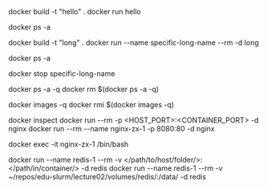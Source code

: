 docker build -t "hello" .
docker run hello

docker ps -a

docker build -t "long" .
docker run --name specific-long-name --rm -d long

docker ps -a

docker stop specific-long-name

docker ps -a -q
docker rm \$(docker ps -a -q)

docker images -q
docker rmi \$(docker images -q)

docker inspect <id>
docker run --rm -p <HOST_PORT>:<CONTAINER_PORT> -d nginx
docker run --rm --name nginx-zx-1 -p 8080:80 -d nginx

docker exec -it nginx-zx-1 /bin/bash

docker run --name redis-1 --rm -v </path/to/host/folder/>:</path/in/container/> -d redis
docker run --name redis-1 --rm -v ~/repos/edu-slurm/lecture02/volumes/redis/:/data/ -d redis
